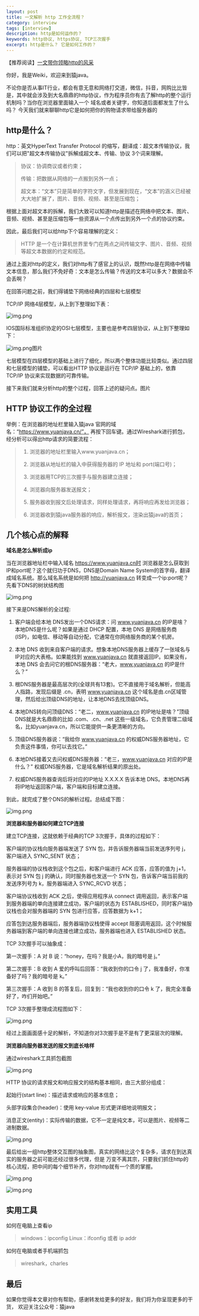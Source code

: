 ```yaml
---
layout: post
title: 一文解析 http 工作全流程？
category: interview
tags: [interview]
description: http是如何运作的？
keywords: http协议, https协议, TCP三次握手
excerpt: http是什么？ 它是如何工作的？
---
```


【推荐阅读】[一文带你领略http的风采](https://mp.weixin.qq.com/s?__biz=MzIwNDAyOTI2Nw==&mid=2247483776&idx=1&sn=797ad5c026248a0877996affc85fded9&chksm=96c72dbca1b0a4aa6ded8ece4dd839eae4c32b7a7f466c0293d795bc405342d522f377dac080&token=1943600699&lang=zh_CN#rd)


你好，我是Weiki，欢迎来到猿java。

不论你是否从事IT行业，都会有意无意和网络打交道，微信，抖音，网购比比皆是，其中就会涉及到大名鼎鼎的http协议，作为程序员你有去了解http的整个运行机制吗？当你在浏览器里面输入一个 域名或者关键字，你知道后面都发生了什么吗？
今天我们就来聊聊http它是如何把你的购物请求带给服务器的


## http是什么？
http：英文HyperText Transfer Protocol 的缩写，翻译成：超文本传输协议，我们可以把"超文本传输协议"拆解成超文本、传输、协议 3个词来理解。

> 协议：协调商议或者约束；
>
> 传输：把数据从网络的一点搬到另外一点；
>
> 超文本：“文本”只是简单的字符文字，但发展到现在，“文本”的涵义已经被大大地扩展了，图片、音频、视频、甚至是压缩包；

根据上面对超文本的拆解，我们大致可以知道http是描述在网络中把文本、图片、音频、视频、甚至是压缩包等一些资源从一个点传出到另外一个点的协议约束。

因此，最后我们可以给http下个容易理解的定义：

> HTTP 是一个在计算机世界里专门在两点之间传输文字、图片、音频、视频等超文本数据的约定和规范。

通过上面对http的定义，我们对http有了感官上的认识，既然http是在网络中传输文本信息，那么我们不免好奇：文本是怎么传输？传送的文本可以多大？数据会不会丢啊？

在回答问题之前，我们得铺垫下网络经典的四层和七层模型

TCP/IP 网络4层模型，从上到下整理如下表：

![img.png](https://www.yuanjava.cn/assets/md/interview/tcp-ip.png)

IOS国际标准组织协定的OSI七层模型，主要也是参考四层协议，从上到下整理如下：

![img.png](https://www.yuanjava.cn/assets/md/interview/OSI.png)图片

七层模型在四层模型的基础上进行了细化，所以两个整体功能比较类似。通过四层和七层模型的铺垫，可以看出HTTP 协议是运行在 TCP/IP 基础上的，依靠 TCP/IP 协议来实现数据的可靠传输。

接下来我们就来分析http的整个过程，回答上述的疑问点。图片

## HTTP 协议工作的全过程

举例：在浏览器的地址栏里输入猿java 官网的域名：“https://www.yuanjava.cn/”，
再按下回车键。通过Wireshark进行抓包，经分析可以得出http请求的简要流程：

> 1. 浏览器的地址栏里输入www.yuanjava.cn；
>
> 2. 浏览器从地址栏的输入中获得服务器的 IP 地址和 port(端口号)；
>
> 3. 浏览器用TCP的三次握手与服务器建立连接；
> 
> 4. 浏览器向服务器发送报文；
>
> 5. 服务器收到报文后处理请求，同样处理请求，再将响应再发给浏览器；
>
> 6. 浏览器收到猿java服务器的响应，解析报文，渲染出猿java的首页；

## 几个核心点的解释

**域名是怎么解析成ip**

   当在浏览器地址栏中输入域名 https://www.yuanjava.cn时 浏览器是怎么获取到IP和port呢？这个就归功于DNS，DNS是Domain Name System的首字母，翻译成域名系统。那么域名系统是如何把 http://yuanjava.cn 转变成一个ip:port呢？先看下DNS的树状结构图

![img.png](https://www.yuanjava.cn/assets/md/interview/dns.png)

接下来是DNS解析的全过程:

1. 客户端会给本地 DNS发出一个DNS请求：问 www.yuanjava.cn 的IP是啥？本地DNS是什么呢？如果是通过 DHCP 配置，本地 DNS 是网络服务商(ISP)，如电信、移动等自动分配，它通常在你网络服务商的某个机房。

2. 本地 DNS 收到来自客户端的请求。想象本地DNS服务器上缓存了一张域名与IP对应的大表格。如果能找到 www.yuanjava.cn 就直接返回IP。如果没有，本地 DNS 会去问它的根DNS服务器：“老大，www.yuanjava.cn 的IP是什么？”

3. 根DNS服务器是最高层次的(全球共有13套)。它不直接用于域名解析，但能高人指路，发现后缀是 .cn，表明 www.yuanjava.cn 这个域名是由.cn区域管理，然后给出顶级DNS的地址，让本地DNS去找顶级DNS。

4. 本地DNS转向问顶级DNS：“老二，www.yuanjava.cn 的IP地址是啥？”顶级DNS就是大名鼎鼎的比如 .com、.cn、.net 这些一级域名，它负责管理二级域名，比如yuanjava.cn，所以它能提供一条更清晰的方向。

5. 顶级DNS服务器说：“我给你 www.yuanjava.cn 的权威DNS服务器地址，它负责这件事情，你可以去找它。”

6. 本地DNS接着又去问权威DNS服务器：“老三，www.yuanjava.cn 对应的IP是什么？” 权威DNS服务器，它是域名解析结果的原出处。

7. 权威DNS服务器查询后将对应的IP地址 X.X.X.X 告诉本地 DNS。本地DNS再将IP地址返回客户端，客户端和目标建立连接。

到此，就完成了整个DNS的解析过程。总结成下图：

![img.png](https://www.yuanjava.cn/assets/md/interview/domain.png)

**浏览器和服务器如何建立TCP连接**

建立TCP连接，这就依赖于经典的TCP 3次握手，具体的过程如下：

客户端的协议栈向服务器端发送了 SYN 包，并告诉服务器端当前发送序列号 j，客户端进入 SYNC_SENT 状态；

服务器端的协议栈收到这个包之后，和客户端进行 ACK 应答，应答的值为 j+1，表示对 SYN 包 j 的确认，同时服务器也发送一个 SYN 包，告诉客户端当前我的发送序列号为 k，服务器端进入 SYNC_RCVD 状态；

客户端协议栈收到 ACK 之后，使得应用程序从 connect 调用返回，表示客户端到服务器端的单向连接建立成功，客户端的状态为 ESTABLISHED，同时客户端协议栈也会对服务器端的 SYN 包进行应答，应答数据为 k+1；

应答包到达服务器端后，服务器端协议栈使得 accept 阻塞调用返回，这个时候服务器端到客户端的单向连接也建立成功，服务器端也进入 ESTABLISHED 状态。

TCP 3次握手可以抽象成：

第一次握手：A 对 B 说：“honey，在吗？我是小A，我的暗号是 j。”

第二次握手：B 收到 A 爱的呼叫后回答：“我收到你的口令 j 了，我准备好，你准备好了吗？我的暗号是 k。”

第三次握手：A 收到 B 的答复后，回复到：“我也收到你的口令 k 了，我完全准备好了，咋们开始吧。”

TCP 3次握手整理成流程图如下：

![img.png](https://www.yuanjava.cn/assets/md/interview/tcp-3.png)

经过上面画面感十足的解析，不知道你对3次握手是不是有了更深层次的理解。

**浏览器向服务器发送的报文到底长啥样**

通过wireshark工具抓包截图

![img.png](https://www.yuanjava.cn/assets/md/interview/wireshark.png)

HTTP 协议的请求报文和响应报文的结构基本相同，由三大部分组成：

起始行(start line)：描述请求或响应的基本信息；

头部字段集合(header)：使用 key-value 形式更详细地说明报文；

消息正文(entity)：实际传输的数据，它不一定是纯文本，可以是图片、视频等二进制数据。

![img.png](https://www.yuanjava.cn/assets/md/interview/bin.png)

最后给出一组http整体交互图的抽象图，真实的网络比这个复杂多，请求在到达真实的服务器之前可能还经过很多代理，但是 万变不离其宗，只要我们抓住http的核心流程，把中间的每个细节补齐，你对http就有一个质的掌握。

![img.png](https://www.yuanjava.cn/assets/md/interview/http-react.png)

![img.png](https://www.yuanjava.cn/assets/md/interview/real-net.png)

## 实用工具

如何在电脑上查看ip
> windows：ipconfig
> Linux：ifconfig 或者 ip addr

如何在电脑或者手机端抓包
> wireshark，charles

## 最后
如果你觉得本文章对你有帮助，感谢转发给更多的好友，我们将为你呈现更多的干货， 欢迎关注公众号：猿java